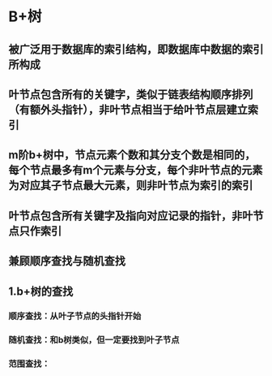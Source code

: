 # B+树
## 被广泛用于数据库的索引结构，即数据库中数据的索引所构成
## 叶节点包含所有的关键字，类似于链表结构顺序排列（有额外头指针），非叶节点相当于给叶节点层建立索引
## m阶b+树中，节点元素个数和其分支个数是相同的，每个节点最多有m个元素与分支，每个非叶节点的元素为对应其子节点最大元素，则非叶节点为索引的索引
## 叶节点包含所有关键字及指向对应记录的指针，非叶节点只作索引
## 兼顾顺序查找与随机查找
## 1.b+树的查找 
### 顺序查找：从叶子节点的头指针开始
### 随机查找：和b树类似，但一定要找到叶子节点
### 范围查找：
<!--stackedit_data:
eyJoaXN0b3J5IjpbMTAxNTA1NDgzNywxMzIwMDA4ODczXX0=
-->